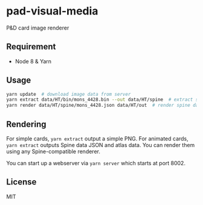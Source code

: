 pad-visual-media
=============
P&D card image renderer

Requirement
-----------
- Node 8 & Yarn

Usage
-----
```sh
yarn update  # download image data from server
yarn extract data/HT/bin/mons_4428.bin --out data/HT/spine  # extract spine data from binary file
yarn render data/HT/spine/mons_4428.json data/HT/out  # render spine data into mp4 and gif formats
```

Rendering
---------
For simple cards, `yarn extract` output a simple PNG. For animated cards,
`yarn extract` outputs Spine data JSON and atlas data. You can render them
using any Spine-compatible renderer.

You can start up a webserver via `yarn server` which starts at port 8002.

License
-------
MIT
